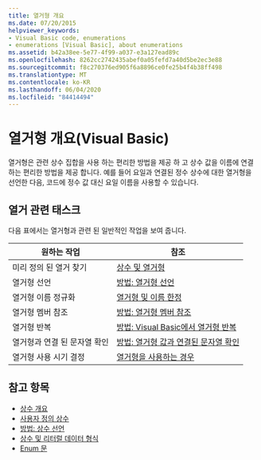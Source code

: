 ```yaml
---
title: 열거형 개요
ms.date: 07/20/2015
helpviewer_keywords:
- Visual Basic code, enumerations
- enumerations [Visual Basic], about enumerations
ms.assetid: b42a38ee-5e77-4f99-a037-e3a127ead89c
ms.openlocfilehash: 8262cc2742435abef0a05fefd7a40d5be2ec3e88
ms.sourcegitcommit: f8c270376ed905f6a8896ce0fe25b4f4b38ff498
ms.translationtype: MT
ms.contentlocale: ko-KR
ms.lasthandoff: 06/04/2020
ms.locfileid: "84414494"
---
```

# <a name="enumerations-overview-visual-basic"></a>열거형 개요(Visual Basic)
열거형은 관련 상수 집합을 사용 하는 편리한 방법을 제공 하 고 상수 값을 이름에 연결 하는 편리한 방법을 제공 합니다. 예를 들어 요일과 연결된 정수 상수에 대한 열거형을 선언한 다음, 코드에 정수 값 대신 요일 이름을 사용할 수 있습니다.  
  
## <a name="tasks-involving-enumerations"></a>열거 관련 태스크  
 다음 표에서는 열거형과 관련 된 일반적인 작업을 보여 줍니다.  
  
|원하는 작업|참조|  
|----------------|---------|  
|미리 정의 된 열거 찾기|[상수 및 열거형](../../../language-reference/constants-and-enumerations.md)|  
|열거형 선언|[방법: 열거형 선언](how-to-declare-enumerations.md)|  
|열거형 이름 정규화|[열거형 및 이름 한정](enumerations-and-name-qualification.md)|  
|열거형 멤버 참조|[방법: 열거형 멤버 참조](how-to-refer-to-an-enumeration-member.md)|  
|열거형 반복|[방법: Visual Basic에서 열거형 반복](how-to-iterate-through-an-enumeration.md)|  
|열거형과 연결 된 문자열 확인|[방법: 열거형 값과 연결된 문자열 확인](how-to-determine-the-string-associated-with-an-enumeration-value.md)|  
|열거형 사용 시기 결정|[열거형을 사용하는 경우](when-to-use-an-enumeration.md)|  
  
## <a name="see-also"></a>참고 항목

- [상수 개요](constants-overview.md)
- [사용자 정의 상수](user-defined-constants.md)
- [방법: 상수 선언](how-to-declare-a-constant.md)
- [상수 및 리터럴 데이터 형식](constant-and-literal-data-types.md)
- [Enum 문](../../../language-reference/statements/enum-statement.md)
